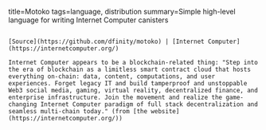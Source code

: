 title=Motoko
tags=language, distribution
summary=Simple high-level language for writing Internet Computer canisters
~~~~~~

[Source](https://github.com/dfinity/motoko) | [Internet Computer](https://internetcomputer.org/)

Internet Computer appears to be a blockchain-related thing: "Step into the era of blockchain as a limitless smart contract cloud that hosts everything on-chain: data, content, computations, and user experiences. Forget legacy IT and build tamperproof and unstoppable Web3 social media, gaming, virtual reality, decentralized finance, and enterprise infrastructure. Join the movement and realize the game-changing Internet Computer paradigm of full stack decentralization and seamless multi-chain today." (from [the website](https://internetcomputer.org/))

